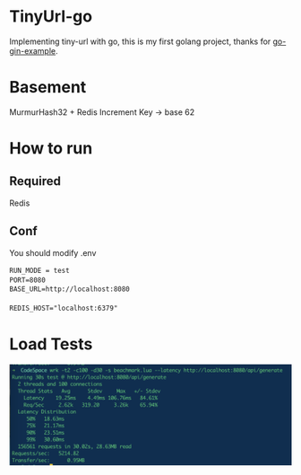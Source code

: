 # TinyUrl-go

Implementing tiny-url with go, this is my first golang project, thanks for [go-gin-example](https://github.com/eddycjy/go-gin-example).

# Basement

MurmurHash32 + Redis Increment Key  -> base 62 

# How to run

## Required

Redis

## Conf

You should modify .env

```txt
RUN_MODE = test
PORT=8080
BASE_URL=http://localhost:8080

REDIS_HOST="localhost:6379"
```

# Load Tests

![](/assets/wrt_test.png)
